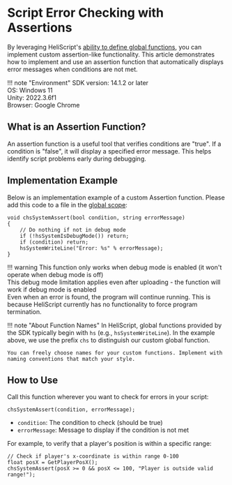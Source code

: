 # Script Error Checking with Assertions

By leveraging HeliScript's [ability to define global functions](../hs/hs_scope_def.md), you can implement custom assertion-like functionality. This article demonstrates how to implement and use an assertion function that automatically displays error messages when conditions are not met.

!!! note "Environment"
    SDK version: 14.1.2 or later<br>
    OS: Windows 11<br>
    Unity: 2022.3.6f1<br>
    Browser: Google Chrome<br>

## What is an Assertion Function?

An assertion function is a useful tool that verifies conditions are "true". If a condition is "false", it will display a specified error message. This helps identify script problems early during debugging.

## Implementation Example

Below is an implementation example of a custom Assertion function. Please add this code to a file in the [global scope](../hs/hs_scope_def.md):

```
void chsSystemAssert(bool condition, string errorMessage)
{
    // Do nothing if not in debug mode
    if (!hsSystemIsDebugMode()) return;
    if (condition) return;
    hsSystemWriteLine("Error: %s" % errorMessage);
}
```

!!! warning 
    This function only works when debug mode is enabled (it won't operate when debug mode is off)<br>
    This debug mode limitation applies even after uploading - the function will work if debug mode is enabled<br>
    Even when an error is found, the program will continue running. This is because HeliScript currently has no functionality to force program termination.<br>

!!! note "About Function Names"
    In HeliScript, global functions provided by the SDK typically begin with `hs` (e.g., `hsSystemWriteLine`). In the example above, we use the prefix `chs` to distinguish our custom global function.
    
    You can freely choose names for your custom functions. Implement with naming conventions that match your style.

## How to Use

Call this function wherever you want to check for errors in your script:

```
chsSystemAssert(condition, errorMessage);
```

- `condition`: The condition to check (should be true)
- `errorMessage`: Message to display if the condition is not met

For example, to verify that a player's position is within a specific range:

```
// Check if player's x-coordinate is within range 0-100
float posX = GetPlayerPosX();
chsSystemAssert(posX >= 0 && posX <= 100, "Player is outside valid range!");
```